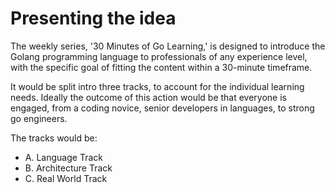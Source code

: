 # Presenting the idea

The weekly series, '30 Minutes of Go Learning,' is designed to introduce the Golang programming language to professionals of any experience level, with the specific goal of fitting the content within a 30-minute timeframe.

It would be split intro three tracks, to account for the individual learning needs. Ideally the outcome of this action would be that everyone is engaged, from a coding novice, senior developers in languages, to strong go engineers.

The tracks would be:

- A. Language Track
- B. Architecture Track
- C. Real World Track